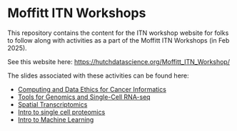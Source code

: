 # Moffitt ITN Workshops

This repository contains the content for the ITN workshop website for folks to follow along with activities as a part of the Moffitt ITN Workshops (in Feb 2025).

See this website here: https://hutchdatascience.org/Moffitt_ITN_Workshop/

The slides associated with these activities can be found here:

- [Computing and Data Ethics for Cancer Informatics](https://docs.google.com/presentation/d/1xjJdvDOOMGQLSd6jm9sfzfjDQEWG9xEICXbJOTq8-PQ/edit?usp=sharing)
- [Tools for Genomics and Single-Cell RNA-seq](https://docs.google.com/presentation/d/18H84ScncbbRA9KovjfkEULtmWVuOAu6mW7mGjl5BxR8/edit?usp=sharing)
- [Spatial Transcriptomics](https://docs.google.com/presentation/d/1yPqGAAMdBA6DMpNlmV22sr-fB9nLc0oGs-0o_z1mxTY)
- [Intro to single cell proteomics](https://docs.google.com/presentation/d/1lUcVOYB8T0Ex5j6y6LX6nt4rjvVaI8Q23v870vgOKX8/edit#slide=id.g2d6987c4406_0_0)
- [Intro to Machine Learning](https://docs.google.com/presentation/d/1p6vO1RahBUAu3_lAKL0my5NTIHfv8F9rj4vVXYn7oHA/edit#slide=id.g2a47e840a8b_0_0)
